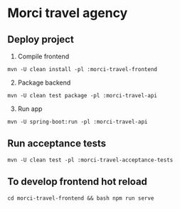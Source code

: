# Morci travel agency

## Deploy project

1. Compile frontend

`mvn -U clean install -pl :morci-travel-frontend`

2. Package backend

`mvn -U clean test package -pl :morci-travel-api`

3. Run app

`mvn -U spring-boot:run -pl :morci-travel-api`

## Run acceptance tests

`mvn -U clean test -pl :morci-travel-acceptance-tests`

## To develop frontend hot reload

`cd morci-travel-frontend && bash npm run serve`